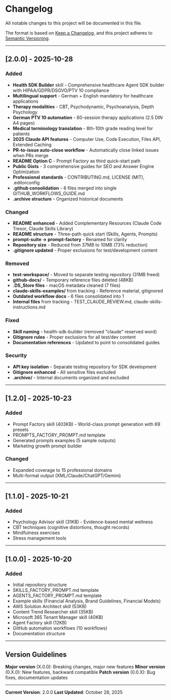# Changelog

All notable changes to this project will be documented in this file.

The format is based on [Keep a Changelog](https://keepachangelog.com/en/1.0.0/),
and this project adheres to [Semantic Versioning](https://semver.org/spec/v2.0.0.html).

---

## [2.0.0] - 2025-10-28

### Added
- **Health SDK Builder** skill - Comprehensive healthcare Agent SDK builder with HIPAA/GDPR/DSGVO/PTV 10 compliance
- **Multilingual support** - German + English mandatory for healthcare applications
- **Therapy modalities** - CBT, Psychodynamic, Psychoanalysis, Depth Psychology
- **German PTV 10 automation** - 60-session therapy applications (2.5 DIN A4 pages)
- **Medical terminology translation** - 8th-10th grade reading level for patients
- **2025 Claude API features** - Computer Use, Code Execution, Files API, Extended Caching
- **PR-to-issue auto-close workflow** - Automatically close linked issues when PRs merge
- **README Option C** - Prompt Factory as third quick-start path
- **Public Gists** - 3 comprehensive guides for SEO and Answer Engine Optimization
- **Professional standards** - CONTRIBUTING.md, LICENSE (MIT), .editorconfig
- **.github consolidation** - 6 files merged into single GITHUB_WORKFLOWS_GUIDE.md
- **.archive structure** - Organized historical documents

### Changed
- **README enhanced** - Added Complementary Resources (Claude Code Tresor, Claude Skills Library)
- **README structure** - Three-path quick start (Skills, Agents, Prompts)
- **prompt-suite → prompt-factory** - Renamed for clarity
- **Repository size** - Reduced from 37MB to 10MB (73% reduction)
- **.gitignore updated** - Proper exclusions for test/development content

### Removed
- **test-workspace/** - Moved to separate testing repository (31MB freed)
- **github-docs/** - Temporary reference files deleted (48KB)
- **.DS_Store files** - macOS metadata cleaned (7 files)
- **claude-skills-examples/** from tracking - Reference material, gitignored
- **Outdated workflow docs** - 6 files consolidated into 1
- **Internal files** from tracking - TEST_CLAUDE_REVIEW.md, claude-skills-instructions.md

### Fixed
- **Skill naming** - health-sdk-builder (removed "claude" reserved word)
- **Gitignore rules** - Proper exclusions for all test/dev content
- **Documentation references** - Updated to point to consolidated guides

### Security
- **API key isolation** - Separate testing repository for SDK development
- **Gitignore enhanced** - All sensitive files excluded
- **.archive/** - Internal documents organized and excluded

---

## [1.2.0] - 2025-10-23

### Added
- Prompt Factory skill (403KB) - World-class prompt generation with 69 presets
- PROMPTS_FACTORY_PROMPT.md template
- Generated prompts examples (5 sample outputs)
- Marketing growth prompt builder

### Changed
- Expanded coverage to 15 professional domains
- Multi-format output (XML/Claude/ChatGPT/Gemini)

---

## [1.1.0] - 2025-10-21

### Added
- Psychology Advisor skill (31KB) - Evidence-based mental wellness
- CBT techniques (cognitive distortions, thought records)
- Mindfulness exercises
- Stress management tools

---

## [1.0.0] - 2025-10-20

### Added
- Initial repository structure
- SKILLS_FACTORY_PROMPT.md template
- AGENTS_FACTORY_PROMPT.md template
- Example skills (Financial Analysis, Brand Guidelines, Financial Models)
- AWS Solution Architect skill (53KB)
- Content Trend Researcher skill (35KB)
- Microsoft 365 Tenant Manager skill (40KB)
- Agent Factory skill (12KB)
- GitHub automation workflows (10 workflows)
- Documentation structure

---

## Version Guidelines

**Major version** (X.0.0): Breaking changes, major new features
**Minor version** (0.X.0): New features, backward compatible
**Patch version** (0.0.X): Bug fixes, documentation updates

---

**Current Version**: 2.0.0
**Last Updated**: October 28, 2025

